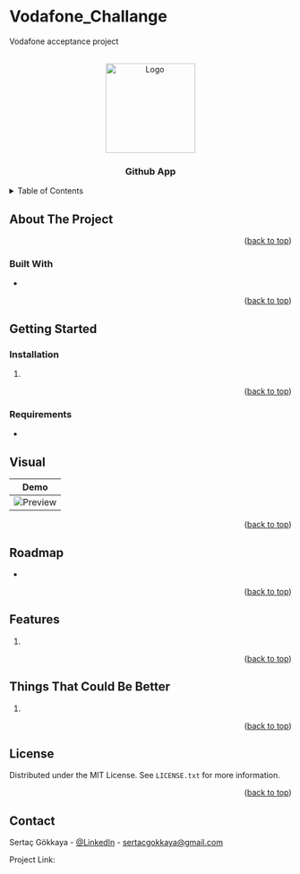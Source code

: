 # Vodafone_Challange
Vodafone acceptance project
<div id="top"></div>
<!--
*** Thanks for checking out the Best-README-Template. If you have a suggestion
*** that would make this better, please fork the repo and create a pull request
*** or simply open an issue with the tag "enhancement".
*** Don't forget to give the project a star!
*** Thanks again! Now go create something AMAZING! :D
-->



<!-- PROJECT LOGO -->
<br />
<div align="center">
  <a href="https://github.com/gokkayasertac/Vodafone_Challange">
    <img src="countryLogo.webp" alt="Logo" width="160" height="160">
  </a>

<h3 align="center">Github App</h3>

</div>



<!-- TABLE OF CONTENTS -->
<details>
  <summary>Table of Contents</summary>
  <ol>
    <li>
      <a href="#about-the-project">About The Project</a>
      <ul>
        <li><a href="#built-with">Built With</a></li>
      </ul>
    </li>
    <li>
      <a href="#getting-started">Getting Started</a>
      <ul>
        <li><a href="#prerequisites">Prerequisites</a></li>
        <li><a href="#installation">Installation</a></li>
      </ul>
    </li>
    <li><a href="#usage">Usage</a></li>
    <li><a href="#roadmap">Roadmap</a></li>
    <li><a href="#contributing">Contributing</a></li>
    <li><a href="#license">License</a></li>
    <li><a href="#contact">Contact</a></li>
    <li><a href="#acknowledgments">Acknowledgments</a></li>
  </ol>
</details>



<!-- ABOUT THE PROJECT -->
## About The Project

<p align="right">(<a href="#top">back to top</a>)</p>



### Built With

* 
<p align="right">(<a href="#top">back to top</a>)</p>



<!-- GETTING STARTED -->
## Getting Started

### Installation

1. 
<p align="right">(<a href="#top">back to top</a>)</p>

### Requirements

* 
<!-- USAGE EXAMPLES -->
## Visual
| Demo |  
| --- | 
| ![Preview](app.gif) | 

<p align="right">(<a href="#top">back to top</a>)</p>



<!-- ROADMAP -->
## Roadmap

- 

<p align="right">(<a href="#top">back to top</a>)</p>



<!-- FEATURES -->
## Features
1. 
<p align="right">(<a href="#top">back to top</a>)</p>


<!-- THINGS THAT COULD BE BETTER -->
## Things That Could Be Better
1. 
<p align="right">(<a href="#top">back to top</a>)</p>



<!-- LICENSE -->
## License

Distributed under the MIT License. See `LICENSE.txt` for more information.

<p align="right">(<a href="#top">back to top</a>)</p>



<!-- CONTACT -->
## Contact

Sertaç Gökkaya - [@LinkedIn](https://www.linkedin.com/in/sertacgokkaya/) - sertacgokkaya@gmail.com

Project Link:


<!-- MARKDOWN LINKS & IMAGES -->
<!-- https://www.markdownguide.org/basic-syntax/#reference-style-links -->
